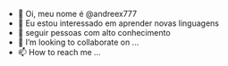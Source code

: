 - 👋 Oi, meu nome é @andreex777
- 👀 Eu estou interessado em aprender novas linguagens
- 🌱 seguir pessoas com alto conhecimento
- 💞️ I’m looking to collaborate on ...
- 📫 How to reach me ...

<!---
andreex777/andreex777 is a ✨ special ✨ repository because its `README.md` (this file) appears on your GitHub profile.
You can click the Preview link to take a look at your changes.
--->
